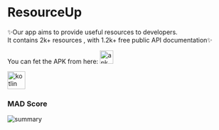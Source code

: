 # ResourceUp 
✨Our app aims to provide useful resources to developers.<br> It contains 2k+ resources , with 1.2k+ free public API documentation✨

You can fet the APK from here: <a href="https://drive.google.com/drive/folders/1jnTzv4K5mbtoz604VSy0jh5T4g5UEgnk" > <img src="https://user-images.githubusercontent.com/91387531/152100396-2ba4af80-43da-49b6-8360-c36e4de2e86e.png" alt="apk" width="30" height="30"> </a> <br>


<a href="https://kotlinlang.org" target="_blank" rel="noreferrer"> <img src="https://www.vectorlogo.zone/logos/kotlinlang/kotlinlang-icon.svg" alt="kotlin" width="40" height="40"/> </a>



### MAD Score
![summary](https://user-images.githubusercontent.com/91387531/152099112-fe768d7f-0f2f-464b-a782-b77fbcc28f8a.png)
